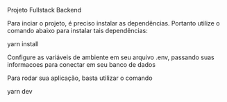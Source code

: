 Projeto Fullstack Backend

Para inciar o projeto, é preciso instalar as dependências. Portanto utilize o comando abaixo para instalar tais dependências:

yarn install

Configure as variáveis de ambiente em seu arquivo .env, passando suas informacoes para conectar em seu banco de dados

Para rodar sua aplicação, basta utilizar o comando

yarn dev
